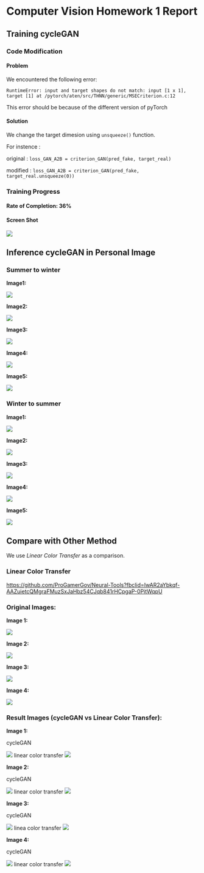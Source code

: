 # Computer Vision Homework 1 Report
## Training cycleGAN
### Code Modification
#### Problem
We encountered the following error:

`RuntimeError: input and target shapes do not match: input [1 x 1], target [1] at /pytorch/aten/src/THNN/generic/MSECriterion.c:12`

This error should be because of the different version of pyTorch
#### Solution
We change the target dimesion using `unsqueeze()` function.

For instence : 

original : 
`loss_GAN_A2B = criterion_GAN(pred_fake, target_real)`

modified : 
`loss_GAN_A2B = criterion_GAN(pred_fake, target_real.unsqueeze(0))`

### Training Progress
#### Rate of Completion: 36%
#### Screen Shot
![](https://i.imgur.com/F8MjvCe.png)


## Inference cycleGAN in Personal Image
### Summer to winter
**Image1:**

![](https://i.imgur.com/2pChSaD.png)

**Image2:**

![](https://i.imgur.com/fnyF3jL.png)

**Image3:**

![](https://i.imgur.com/jgJTBdY.png)

**Image4:**

![](https://i.imgur.com/udtP6CN.png)

**Image5:**

![](https://i.imgur.com/hwlIwxS.png)

### Winter to summer
**Image1:**

![](https://i.imgur.com/KSfFxmQ.png)

**Image2:**

![](https://i.imgur.com/3OK3JHa.png)

**Image3:**

![](https://i.imgur.com/8Uin4jL.png)

**Image4:**

![](https://i.imgur.com/s4Nq2uX.png)

**Image5:**

![](https://i.imgur.com/rcNfHCu.png)


## Compare with Other Method
We use *Linear Color Transfer* as a comparison.

### Linear Color Transfer
https://github.com/ProGamerGov/Neural-Tools?fbclid=IwAR2aYbkqf-AAZuietcQMgraFMuzSxJaHbz54CJqb841rHCpgaP-0PitWqpU

### Original Images:
**Image 1:**

![](https://i.imgur.com/nIzljSE.jpg)

**Image 2:**

![](https://i.imgur.com/4EQgvtk.jpg)

**Image 3:**

![](https://i.imgur.com/0Y9L1lx.jpg)

**Image 4:**

![](https://i.imgur.com/cfNZ7x6.jpg)

### Result Images (cycleGAN vs Linear Color Transfer):
**Image 1:**

cycleGAN

![](https://i.imgur.com/dA6v9pk.png)
linear color transfer
![](https://i.imgur.com/7OefFkB.png)

**Image 2:**

cycleGAN

![](https://i.imgur.com/itCdb6R.png)
linear color transfer
![](https://i.imgur.com/Uu2sZc3.png)

**Image 3:**

cycleGAN

![](https://i.imgur.com/F5EWyzN.png)
linea color transfer
![](https://i.imgur.com/2tqwF5s.png)

**Image 4:**

cycleGAN

![](https://i.imgur.com/TcYB87C.png)
linear color transfer
![](https://i.imgur.com/Dwf6Z7U.png)